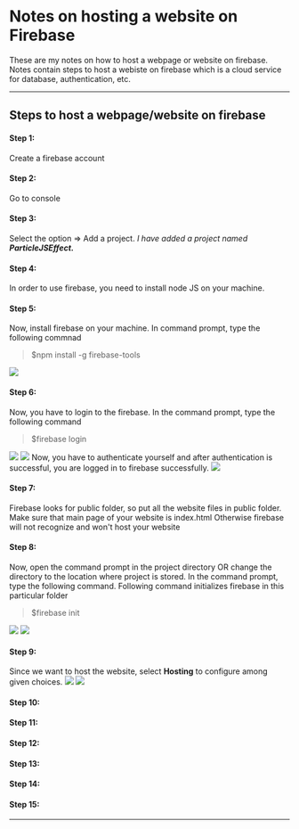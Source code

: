 # Notes on hosting a website on Firebase
These are my notes on how to host a webpage or website on firebase. 
Notes contain steps to host a webiste on firebase which is a cloud service for database, authentication, etc. 
<hr>
<h2> Steps to host a webpage/website on firebase </h2> 
<h4>Step 1:</h4>
Create a firebase account
<h4>Step 2:</h4>
Go to console
<h4>Step 3:</h4>
Select the option => Add a project. 
<i>I have added a project named <b>ParticleJSEffect.</b></i>
<h4>Step 4:</h4>
In order to use firebase, you need to install node JS on your machine.
<h4>Step 5:</h4>
Now, install firebase on your machine. In command prompt, type the following commnad
<blockquote>$npm install -g firebase-tools</blockquote>
<img src="https://github.com/patilankita79/Notes-on-HostingAWebsiteOnFirebase/blob/master/Screenshots/1_InstallFirebaseTools.png" />
<h4>Step 6:</h4>
Now, you have to login to the firebase. In the command prompt, type the following command
<blockquote>$firebase login</blockquote>
<img src="https://github.com/patilankita79/Notes-on-HostingAWebsiteOnFirebase/blob/master/Screenshots/2_FirebaseLogin.png" />
<img src="https://github.com/patilankita79/Notes-on-HostingAWebsiteOnFirebase/blob/master/Screenshots/3_Authentication.jpg" />
Now, you have to authenticate yourself and after authentication is successful, you are logged in to firebase successfully.
<img src="https://github.com/patilankita79/Notes-on-HostingAWebsiteOnFirebase/blob/master/Screenshots/4_LoginSuccessful.png" />

<h4>Step 7:</h4>
Firebase looks for public folder, so put all the website files in public folder.
Make sure that main page of your website is index.html
Otherwise firebase will not recognize and won't host your website
<h4>Step 8:</h4>
Now, open the command prompt in the project directory OR change the directory to the location where project is stored. In the command prompt, type the following command. Following command initializes firebase in this particular folder
<blockquote>$firebase init</blockquote>
<img src ="https://github.com/patilankita79/Notes-on-HostingAWebsiteOnFirebase/blob/master/Screenshots/5_Initialize.png" />
<img src="https://github.com/patilankita79/Notes-on-HostingAWebsiteOnFirebase/blob/master/Screenshots/6.png" />
<h4>Step 9:</h4>
Since we want to host the website, select <b>Hosting</b> to configure among given choices.
<img src="https://github.com/patilankita79/Notes-on-HostingAWebsiteOnFirebase/blob/master/Screenshots/7_SelectHosting.png" />
<img src="https://github.com/patilankita79/Notes-on-HostingAWebsiteOnFirebase/blob/master/Screenshots/8.png" />
<h4>Step 10:</h4>
<h4>Step 11:</h4>
<h4>Step 12:</h4>
<h4>Step 13:</h4>
<h4>Step 14:</h4>
<h4>Step 15:</h4>







<hr>
